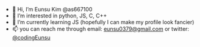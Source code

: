 - 👋 Hi, I’m Eunsu Kim @as667100
- 👀 I’m interested in python, JS, C, C++
- 🌱 I’m currently learning JS (hopefully I can make my profile look fancier)
- 📫 you can reach me through email: eunsu0379@gmail.com or twitter: <a href = "https://twitter.com/codingEunsu">@codingEunsu</a>

<!---
as667100/as667100 is a ✨ special ✨ repository because its `README.md` (this file) appears on your GitHub profile.
You can click the Preview link to take a look at your changes.
--->
